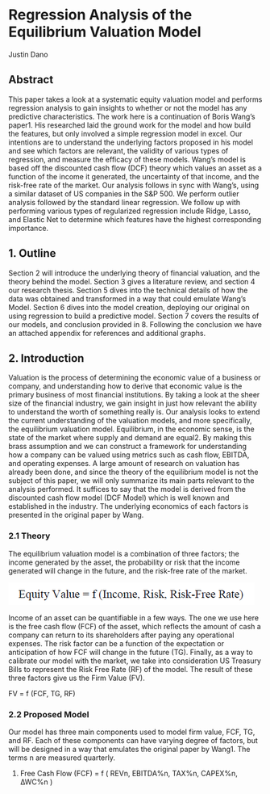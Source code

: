 # Regression Analysis of the Equilibrium Valuation Model

Justin Dano


## Abstract

This paper takes a look at a systematic equity valuation model and performs regression analysis to gain insights to whether or not the model has any predictive characteristics. The work here is a continuation of Boris Wang’s paper1. His researched laid the ground work for the model and how build the features, but only involved a simple regression model in excel. Our intentions are to understand the underlying factors proposed in his model and see which factors are relevant, the validity of various types of regression, and measure the efficacy of these models. Wang’s model is based off the discounted cash flow (DCF) theory which values an asset as a function of the income it generated, the uncertainty of that income, and the risk-free rate of the market. Our analysis follows in sync with Wang’s, using a similar dataset of US companies in the S&P 500. We perform outlier analysis followed by the standard linear regression. We follow up with performing various types of regularized regression include Ridge, Lasso, and Elastic Net to determine which features have the highest corresponding importance. 

## 1. Outline
Section 2 will introduce the underlying theory of financial valuation, and the theory behind the model. Section 3 gives a literature review, and section 4 our research thesis. Section 5 dives into the technical details of how the data was obtained and transformed in a way that could emulate Wang’s Model. Section 6 dives into the model creation, deploying our original on using regression to build a predictive model. Section 7 covers the results of our models, and conclusion provided in 8. Following the conclusion we have an attached appendix for references and additional graphs.

## 2. Introduction
Valuation is the process of determining the economic value of a business or company, and understanding how to derive that economic value is the primary business of most financial institutions. By taking a look at the sheer size of the financial industry, we gain insight in just how relevant the ability to understand the worth of something really is. Our analysis looks to extend the current understanding of the valuation models, and more specifically, the equilibrium valuation model. Equilibrium, in the economic sense, is the state of the market where supply and demand are equal2. By making this brass assumption and we can construct a framework for understanding how a company can be valued using metrics such as cash flow, EBITDA, and operating expenses.
A large amount of research on valuation has already been done, and since the theory of the equilibrium model is not the subject of this paper, we will only summarize its main parts relevant to the analysis performed. It suffices to say that the model is derived from the discounted cash flow model (DCF Model) which is well known and established in the industry. The underlying economics of each factors is presented in the original paper by Wang. 

### 2.1 Theory
The equilibrium valuation model is a combination of three factors; the income generated by the asset, the probability or risk that the income generated will change in the future, and the risk-free rate of the market.

![test](images/f1.PNG)


Income of an asset can be quantifiable in a few ways. The one we use here is the free cash flow (FCF) of the asset, which reflects the amount of cash a company can return to its shareholders after paying any operational expenses. The risk factor can be a function of the expectation or anticipation of how FCF will change in the future (TG). Finally, as a way to calibrate our model with the market, we take into consideration US Treasury Bills to represent the Risk Free Rate (RF) of the model. The result of these three factors give us the Firm Value (FV).



<p align="justify"> FV = f (FCF, TG, RF) </p>

### 2.2 Proposed Model
Our model has three main components used to model firm value,  FCF, TG, and  RF. Each of these components can have varying degree of factors, but will be designed in a way that emulates the original paper by Wang1. The terms n are measured quarterly.  
1)	Free Cash Flow (FCF) = f ( REVn, EBITDA%n, TAX%n, CAPEX%n, ∆WC%n ) 

